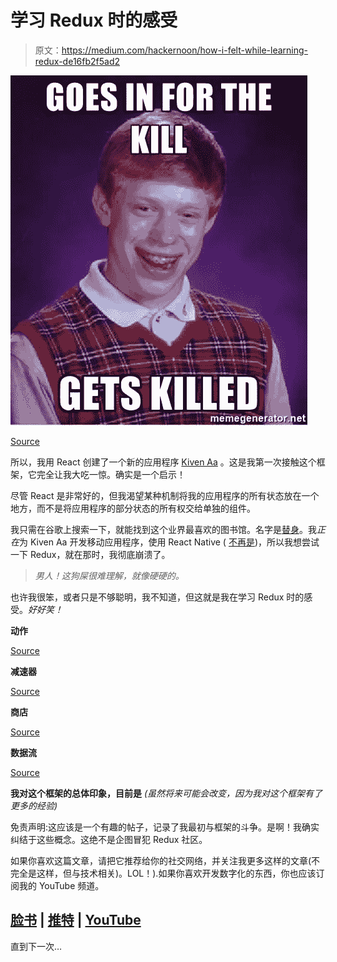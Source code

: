 # 学习 Redux 时的感受

> 原文：<https://medium.com/hackernoon/how-i-felt-while-learning-redux-de16fb2f5ad2>

![](img/3daef12ce863fa881f850f2ca84220d6.png)

[Source](https://memegenerator.net/instance/78397059/bad-luck-brian-goes-in-for-the-kill-gets-killed)

所以，我用 React 创建了一个新的应用程序 [Kiven Aa](https://kivenaa.com) 。这是我第一次接触这个框架，它完全让我大吃一惊。确实是一个启示！

尽管 React 是非常好的，但我渴望某种机制将我的应用程序的所有状态放在一个地方，而不是将应用程序的部分状态的所有权交给单独的组件。

我只需在谷歌上搜索一下，就能找到这个业界最喜欢的图书馆。名字是[替身](http://redux.js.org)。我*正在*为 Kiven Aa 开发移动应用程序，使用 React Native ( [不再是](/rayn-studios/react-native-first-impressions-40f70a45d55f))，所以我想尝试一下 Redux，就在那时，我彻底崩溃了。

> *男人！这狗屎很难理解，就像硬硬的。*

也许我很笨，或者只是不够聪明，我不知道，但这就是我在学习 Redux 时的感受。*好好笑！*

**动作**

[Source](https://media.giphy.com/media/6J9EYB2Z27Qg8/giphy.gif)

**减速器**

[Source](https://media.giphy.com/media/3o7btPCcdNniyf0ArS/giphy.gif)

**商店**

[Source](https://media.giphy.com/media/jkojXEIwuqp6o/giphy.gif)

**数据流**

[Source](https://media.giphy.com/media/mPytjcsG3XS4o/giphy.gif)

**我对这个框架的总体印象，目前是** *(虽然将来可能会改变，因为我对这个框架有了更多的经验)*

免责声明:这应该是一个有趣的帖子，记录了我最初与框架的斗争。是啊！我确实纠结于这些概念。这绝不是企图冒犯 Redux 社区。

如果你喜欢这篇文章，请把它推荐给你的社交网络，并关注我更多这样的文章(不完全是这样，但与技术相关)。LOL！).如果你喜欢开发数字化的东西，你也应该订阅我的 YouTube 频道。

## [脸书](https://www.facebook.com/raynstudios) | [推特](https://twitter.com/rajat1saxena) | [YouTube](https://www.youtube.com/channel/UCUmQhjjF9bsIaVDJUHSIIKw)

直到下一次…